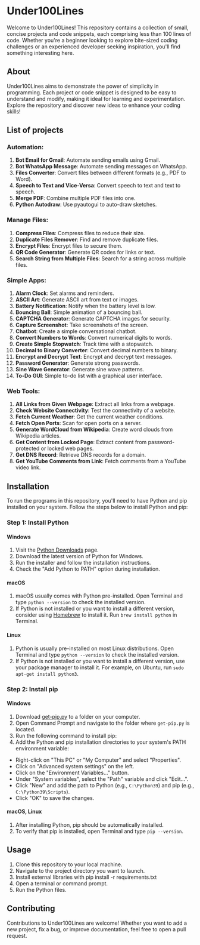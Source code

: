# Under100Lines

Welcome to Under100Lines! This repository contains a collection of small, concise projects and code snippets, each comprising less than 100 lines of code. Whether you're a beginner looking to explore bite-sized coding challenges or an experienced developer seeking inspiration, you'll find something interesting here.

## About

Under100Lines aims to demonstrate the power of simplicity in programming. Each project or code snippet is designed to be easy to understand and modify, making it ideal for learning and experimentation. Explore the repository and discover new ideas to enhance your coding skills!

## List of projects

### Automation:
1. **Bot Email for Gmail**: Automate sending emails using Gmail.
2. **Bot WhatsApp Message**: Automate sending messages on WhatsApp.
3. **Files Converter**: Convert files between different formats (e.g., PDF to Word).
4. **Speech to Text and Vice-Versa**: Convert speech to text and text to speech.
5. **Merge PDF**: Combine multiple PDF files into one.
6. **Python Autodraw**: Use pyautogui to auto-draw sketches.

### Manage Files:
1. **Compress Files**: Compress files to reduce their size.
2. **Duplicate Files Remover**: Find and remove duplicate files.
3. **Encrypt Files**: Encrypt files to secure them.
4. **QR Code Generator**: Generate QR codes for links or text.
5. **Search String from Multiple Files**: Search for a string across multiple files.

### Simple Apps:
1. **Alarm Clock**: Set alarms and reminders.
2. **ASCII Art**: Generate ASCII art from text or images.
3. **Battery Notification**: Notify when the battery level is low.
4. **Bouncing Ball**: Simple animation of a bouncing ball.
5. **CAPTCHA Generator**: Generate CAPTCHA images for security.
6. **Capture Screenshot**: Take screenshots of the screen.
7. **Chatbot**: Create a simple conversational chatbot.
8. **Convert Numbers to Words**: Convert numerical digits to words.
9. **Create Simple Stopwatch**: Track time with a stopwatch.
10. **Decimal to Binary Converter**: Convert decimal numbers to binary.
11. **Encrypt and Decrypt Text**: Encrypt and decrypt text messages.
12. **Password Generator**: Generate strong passwords.
13. **Sine Wave Generator**: Generate sine wave patterns.
14. **To-Do GUI**: Simple to-do list with a graphical user interface.

### Web Tools:
1. **All Links from Given Webpage**: Extract all links from a webpage.
2. **Check Website Connectivity**: Test the connectivity of a website.
3. **Fetch Current Weather**: Get the current weather conditions.
4. **Fetch Open Ports**: Scan for open ports on a server.
5. **Generate WordCloud from Wikipedia**: Create word clouds from Wikipedia articles.
6. **Get Content from Locked Page**: Extract content from password-protected or locked web pages.
7. **Get DNS Record**: Retrieve DNS records for a domain.
8. **Get YouTube Comments from Link**: Fetch comments from a YouTube video link.


## Installation

To run the programs in this repository, you'll need to have Python and pip installed on your system. Follow the steps below to install Python and pip:

### Step 1: Install Python

#### Windows

1. Visit the [Python Downloads](https://www.python.org/downloads/) page.
2. Download the latest version of Python for Windows.
3. Run the installer and follow the installation instructions.
4. Check the "Add Python to PATH" option during installation.

#### macOS

1. macOS usually comes with Python pre-installed. Open Terminal and type `python --version` to check the installed version.
2. If Python is not installed or you want to install a different version, consider using [Homebrew](https://brew.sh/) to install it. Run `brew install python` in Terminal.

#### Linux

1. Python is usually pre-installed on most Linux distributions. Open Terminal and type `python --version` to check the installed version.
2. If Python is not installed or you want to install a different version, use your package manager to install it. For example, on Ubuntu, run `sudo apt-get install python3`.

### Step 2: Install pip

#### Windows

1. Download [get-pip.py](https://bootstrap.pypa.io/get-pip.py) to a folder on your computer.
2. Open Command Prompt and navigate to the folder where `get-pip.py` is located.
3. Run the following command to install pip:
4. Add the Python and pip installation directories to your system's PATH environment variable:
- Right-click on "This PC" or "My Computer" and select "Properties".
- Click on "Advanced system settings" on the left.
- Click on the "Environment Variables..." button.
- Under "System variables", select the "Path" variable and click "Edit...".
- Click "New" and add the path to Python (e.g., `C:\Python39`) and pip (e.g., `C:\Python39\Scripts`).
- Click "OK" to save the changes.

#### macOS, Linux

1. After installing Python, pip should be automatically installed.
2. To verify that pip is installed, open Terminal and type `pip --version`.

## Usage

1. Clone this repository to your local machine.
2. Navigate to the project directory you want to launch.
3. Install external libraries with pip install -r requirements.txt
4. Open a terminal or command prompt.
5. Run the Python files.

## Contributing

Contributions to Under100Lines are welcome! Whether you want to add a new project, fix a bug, or improve documentation, feel free to open a pull request.
